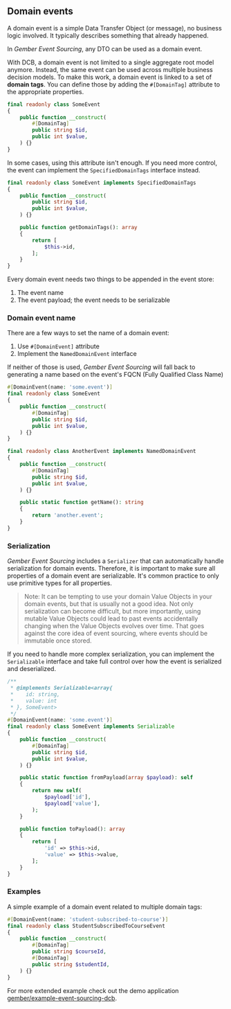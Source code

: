 ## Domain events

A domain event is a simple Data Transfer Object (or message), no business logic involved.
It typically describes something that already happened.

In _Gember Event Sourcing_, any DTO can be used as a domain event.

With DCB, a domain event is not limited to a single aggregate root model anymore.
Instead, the same event can be used across multiple business decision models.
To make this work, a domain event is linked to a set of **domain tags**.
You can define those by adding the `#[DomainTag]` attribute to the appropriate properties.

```php
final readonly class SomeEvent
{
    public function __construct(
        #[DomainTag]
        public string $id,
        public int $value,
    ) {}
}
```

In some cases, using this attribute isn't enough.
If you need more control, the event can implement the `SpecifiedDomainTags` interface instead.

```php
final readonly class SomeEvent implements SpecifiedDomainTags
{
    public function __construct(
        public string $id,
        public int $value,
    ) {}

    public function getDomainTags(): array
    {
        return [
            $this->id,
        ];
    }
}
```
Every domain event needs two things to be appended in the event store:

1. The event name
2. The event payload; the event needs to be serializable

### Domain event name
There are a few ways to set the name of a domain event:

1. Use `#[DomainEvent]` attribute
2. Implement the `NamedDomainEvent` interface

If neither of those is used, _Gember Event Sourcing_ will fall back to generating a name based on the event's FQCN (Fully Qualified Class Name)

```php
#[DomainEvent(name: 'some.event')]
final readonly class SomeEvent
{
    public function __construct(
        #[DomainTag]
        public string $id,
        public int $value,
    ) {}
}

final readonly class AnotherEvent implements NamedDomainEvent
{
    public function __construct(
        #[DomainTag]
        public string $id,
        public int $value,
    ) {}

    public static function getName(): string
    {
        return 'another.event';
    }
}
```

### Serialization

_Gember Event Sourcing_ includes a `Serializer` that can automatically handle serialization for domain events.
Therefore, it is important to make sure all properties of a domain event are serializable.
It's common practice to only use primitive types for all properties.

> Note: It can be tempting to use your domain Value Objects in your domain events, but that is usually not a good idea.
> Not only serialization can become difficult, but more importantly, using mutable Value Objects could lead to past events accidentally changing when the Value Objects evolves over time.
> That goes against the core idea of event sourcing, where events should be immutable once stored.

If you need to handle more complex serialization, you can implement the `Serializable` interface
and take full control over how the event is serialized and deserialized.

```php
/**
 * @implements Serializable<array{
 *    id: string,
 *    value: int
 * }, SomeEvent>
 */
#[DomainEvent(name: 'some.event')]
final readonly class SomeEvent implements Serializable
{
    public function __construct(
        #[DomainTag]
        public string $id,
        public int $value,
    ) {}

    public static function fromPayload(array $payload): self
    {
        return new self(
            $payload['id'],
            $payload['value'],
        );
    }

    public function toPayload(): array
    {
        return [
            'id' => $this->id,
            'value' => $this->value,
        ];
    }
}
```

### Examples

A simple example of a domain event related to multiple domain tags:

```php
#[DomainEvent(name: 'student-subscribed-to-course')]
final readonly class StudentSubscribedToCourseEvent
{
    public function __construct(
        #[DomainTag]
        public string $courseId,
        #[DomainTag]
        public string $studentId,
    ) {}
}
```

For more extended example check out the demo application [gember/example-event-sourcing-dcb](https://github.com/GemberPHP/example-event-sourcing-dcb).
